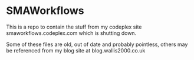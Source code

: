 # SMAWorkflows

This is a repo to contain the stuff from my codeplex site smaworkflows.codeplex.com which is shutting down.

Some of these files are old, out of date and probably pointless, others may be referenced from my blog site at blog.wallis2000.co.uk
